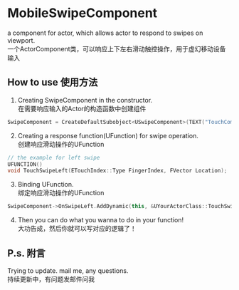 # MobileSwipeComponent

a component for actor, which allows actor to respond to swipes on viewport.<br/>一个ActorComponent类，可以响应上下左右滑动触控操作，用于虚幻移动设备输入

## How to use 使用方法
1. Creating SwipeComponent in the constructor.</br>在需要响应输入的Actor的构造函数中创建组件
```C++
SwipeComponent = CreateDefaultSubobject<USwipeComponent>(TEXT("TouchComp"));
```
2. Creating a response function(UFunction) for swipe operation.</br>创建响应滑动操作的UFunction
```C++
// the example for left swipe
UFUNCTION()
void TouchSwipeLeft(ETouchIndex::Type FingerIndex, FVector Location);
```
3. Binding UFunction.</br>绑定响应滑动操作的UFunction
```C++
SwipeComponent->OnSwipeLeft.AddDynamic(this, &UYourActorClass::TouchSwipeLeft);
```
4. Then you can do what you wanna to do in your function!</br>大功告成，然后你就可以写对应的逻辑了！
## P.s. 附言
Trying to update. mail me, any questions.</br>持续更新中，有问题发邮件问我
